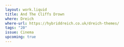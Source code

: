 ```yaml
---
layout: work.liquid
title: And The Cliffs Drown 
where: Dreich
where-url: https://hybriddreich.co.uk/dreich-themes/
tags: "20"
issue: Cinema
upcoming: true
---
```

